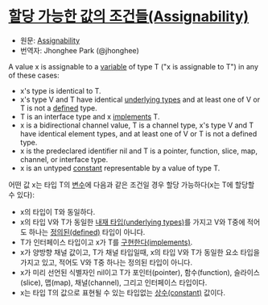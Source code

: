 # [할당 가능한 값의 조건들(Assignability)](#assignability)

 * 원문: [Assignability](https://golang.org/ref/spec#Assignability)
 * 번역자: Jhonghee Park (@jhonghee)

A value x is assignable to a [variable](/Variables/) of type T ("x is assignable to T") in any of these cases:

  * x's type is identical to T.
  * x's type V and T have identical [underlying types](/Types/) and at least one of V or T is not a [defined](/Type_definitions/) type.
  * T is an interface type and x [implements](/Types/interface_types.html) T.
  * x is a bidirectional channel value, T is a channel type, x's type V and T have identical element types, and at least one of V or T is not a defined type.
  * x is the predeclared identifier nil and T is a pointer, function, slice, map, channel, or interface type.
  * x is an untyped [constant](/Constants/) representable by a value of type T.

어떤 값 x는 타입 T의 [변수](/Variables/)에 다음과 같은 조건일 경우 할당 가능하다(x는 T에 할당할 수 있다):

 * x의 타입이 T와 동일하다.
 * x의 타입 V와 T가 동일한 [내재 타입(underlying types)](/Types/)를 가지고 V와 T중에 적어도 하나는 [정의된(defined)](/Type_definitions/) 타입이 아니다.
 * T가 인터페이스 타입이고 x가 T를 [구현한다(implements)](/Types/interface_types.html).
 * x가 양방향 채널 값이고, T가 채널 타입일때, x의 타입 V와 T가 동일한 요소 타입을 가지고 있고, 적어도 V와 T중 하나는 정의된 타입이 아니다.
 * x가 미리 선언된 식별자인 nil이고 T가 포인터(pointer), 함수(function), 슬라이스(slice), 맵(map), 채널(channel), 그리고 인터페이스 타입이다.
 * x는 타입 T의 값으로 표현될 수 있는 타입없는 [상수(constant)](/Constants/) 값이다.